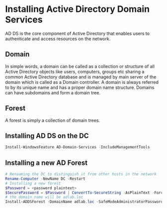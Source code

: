 # Installing Active Directory Domain Services
AD DS is the core component of Active Directory that enables users to authenticate and access resources on the network.

## Domain
In simple words, a domain can be called as a collection or structure of all Active Directory objects like users, computers, groups etc sharing a common Active Directory database and is managed by main server of the domain which is called as a Domain controller. A domain is always referred to by its unique name and has a proper domain name structure.
Domains can have subdomains and form a domain tree.

## Forest

A forest is simply a collection of domain trees.


## Installing AD DS on the DC

```powershell
Install-WindowsFeature AD-Domain-Services -IncludeManagementTools
```

## Installing  a new AD Forest

```powershell
# Renaaming the DC to distinguish it from other hosts in the network
Rename-Computer -NewName DC -Restart
# Installing a new forest
$Password = <password plaintext> 
$SecurePassword = $Password | ConvertTo-SecureString -AsPlainText -Force 
# the domain name will be adlab.loc
Install-ADDSForest -DomainName adlab.loc -SafeModeAdministratorPassword $SecurePassword -Force
```

